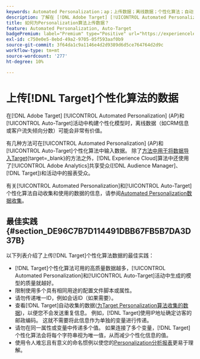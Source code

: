```yaml
---
keywords: Automated Personalization；ap；上传数据；离线数据；个性化算法；自动定位；自动定位；最佳实践
description: 了解在 [!DNL Adobe Target] [!UICONTROL Automated Personalization] (AP)和[!UICONTROL Auto-Target]活动中构建个性化模型时如何上载离线数据。
title: 如何为Personalization算法上传数据？
feature: Automated Personalization, Auto-Target
badgePremium: label="Premium" type="Positive" url="https://experienceleague.adobe.com/docs/target/using/introduction/intro.html?lang=zh-Hans#premium newtab=true" tooltip="查看Target Premium中包含的内容。"
exl-id: c750e0e5-8ebd-49a2-9705-05f593aaf0b9
source-git-commit: 3f64da1c9a1146e4d2d9389d6d5ce764764d2d9c
workflow-type: tm+mt
source-wordcount: '277'
ht-degree: 10%

---
```


# 上传[!DNL Target]个性化算法的数据

在[!DNL Adobe Target] [!UICONTROL Automated Personalization] (AP)和[!UICONTROL Auto-Target]活动中构建个性化模型时，离线数据（如CRM信息或客户流失倾向分数）可能会非常有价值。

有几种方法可在[!UICONTROL Automated Personalization] (AP)和[!UICONTROL Auto-Target]个性化算法中输入数据。 除了[方法中用于将数据导入Target](https://experienceleague.adobe.com/docs/target-dev/developer/implementation/methods/methods-to-get-data-into-target.html?lang=zh-Hans){target=_blank}的方法之外，[!DNL Experience Cloud]算法中还使用了[!UICONTROL Adobe Analytics]共享受众([!DNL Audience Manager]、[!DNL Target])和活动中的报表受众。

有关[!UICONTROL Automated Personalization]和[!UICONTROL Auto-Target]个性化算法自动收集和使用的数据的信息，请参阅[Automated Personalization数据收集](/help/main/c-activities/t-automated-personalization/ap-data.md)。

## 最佳实践 {#section_DE96C7B7D114491DBB67FB5B7DA3D37B}

以下列表介绍了上传[!DNL Target]个性化算法数据的最佳实践：

* [!DNL Target]个性化算法可用的高质量数据越多，[!UICONTROL Automated Personalization]和[!UICONTROL Auto-Target]活动中生成的模型的质量就越好。
* 限制使用多个具有相同用途的配置文件脚本或属性。
* 请勿传递唯一ID，例如会话ID（如果需要）。
* 查看[!DNL Target]自动收集的数据([为Target Personalization算法收集的数据](/help/main/c-activities/t-automated-personalization/ap-data.md))，以便您不会发送重复信息。 例如，[!DNL Target]使用IP地址确定访客的邮政编码。 这就不需要将此信息作为单独的变量进行传递。
* 请勿在同一属性或变量中传递多个值。 如果连接了多个变量，[!DNL Target]个性化算法会将每个字符串视为唯一值，从而减少个性化信息的值。
* 使用令人难忘且有意义的命名惯例以使您的[Personalization分析报表](/help/main/c-reports/c-personalization-insights-reports/personalization-insights-reports.md#concept_A897070E1EDC403EB84CFB7A6ECAD767)更易于理解。
